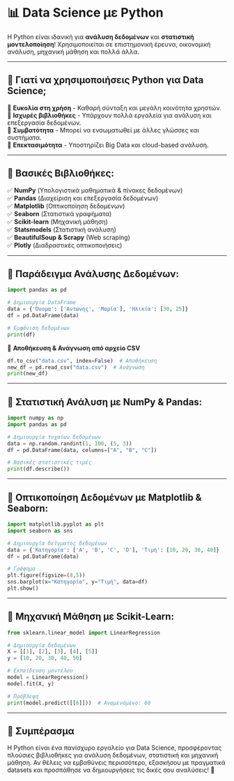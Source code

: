 # 📊 Data Science με Python

Η Python είναι ιδανική για **ανάλυση δεδομένων** και **στατιστική μοντελοποίηση**! Χρησιμοποιείται σε επιστημονική έρευνα, οικονομική ανάλυση, μηχανική μάθηση και πολλά άλλα.

---

## 🔹 Γιατί να χρησιμοποιήσεις Python για Data Science;

🔹 **Ευκολία στη χρήση** - Καθαρή σύνταξη και μεγάλη κοινότητα χρηστών.  
🔹 **Ισχυρές βιβλιοθήκες** - Υπάρχουν πολλά εργαλεία για ανάλυση και επεξεργασία δεδομένων.  
🔹 **Συμβατότητα** - Μπορεί να ενσωματωθεί με άλλες γλώσσες και συστήματα.  
🔹 **Επεκτασιμότητα** - Υποστηρίζει Big Data και cloud-based ανάλυση.  

---

## 🔹 Βασικές Βιβλιοθήκες:

✅ **NumPy** (Υπολογιστικά μαθηματικά & πίνακες δεδομένων)  
✅ **Pandas** (Διαχείριση και επεξεργασία δεδομένων)  
✅ **Matplotlib** (Οπτικοποίηση δεδομένων)  
✅ **Seaborn** (Στατιστικά γραφήματα)  
✅ **Scikit-learn** (Μηχανική μάθηση)  
✅ **Statsmodels** (Στατιστική ανάλυση)  
✅ **BeautifulSoup & Scrapy** (Web scraping)  
✅ **Plotly** (Διαδραστικές οπτικοποιήσεις)  

---

## 🔹 Παράδειγμα Ανάλυσης Δεδομένων:

```python
import pandas as pd

# Δημιουργία DataFrame
data = {'Όνομα': ['Αντώνης', 'Μαρία'], 'Ηλικία': [30, 25]}
df = pd.DataFrame(data)

# Εμφάνιση δεδομένων
print(df)
```

📌 **Αποθήκευση & Ανάγνωση από αρχείο CSV**
```python
df.to_csv("data.csv", index=False)  # Αποθήκευση
new_df = pd.read_csv("data.csv")  # Ανάγνωση
print(new_df)
```

---

## 🔹 Στατιστική Ανάλυση με NumPy & Pandas:

```python
import numpy as np
import pandas as pd

# Δημιουργία τυχαίων δεδομένων
data = np.random.randint(1, 100, (5, 3))
df = pd.DataFrame(data, columns=["A", "B", "C"])

# Βασικές στατιστικές τιμές
print(df.describe())
```

---

## 🔹 Οπτικοποίηση Δεδομένων με Matplotlib & Seaborn:

```python
import matplotlib.pyplot as plt
import seaborn as sns

# Δημιουργία δείγματος δεδομένων
data = {'Κατηγορία': ['A', 'B', 'C', 'D'], 'Τιμή': [10, 20, 30, 40]}
df = pd.DataFrame(data)

# Γράφημα
plt.figure(figsize=(8,5))
sns.barplot(x="Κατηγορία", y="Τιμή", data=df)
plt.show()
```

---

## 🔹 Μηχανική Μάθηση με Scikit-Learn:

```python
from sklearn.linear_model import LinearRegression

# Δημιουργία δεδομένων
X = [[1], [2], [3], [4], [5]]
y = [10, 20, 30, 40, 50]

# Εκπαίδευση μοντέλου
model = LinearRegression()
model.fit(X, y)

# Πρόβλεψη
print(model.predict([[6]]))  # Αναμενόμενο: 60
```

---

## 🎯 Συμπέρασμα

Η Python είναι ένα πανίσχυρο εργαλείο για Data Science, προσφέροντας πλούσιες βιβλιοθήκες για ανάλυση δεδομένων, στατιστική και μηχανική μάθηση. Αν θέλεις να εμβαθύνεις περισσότερο, εξασκήσου με πραγματικά datasets και προσπάθησε να δημιουργήσεις τις δικές σου αναλύσεις! 🚀
